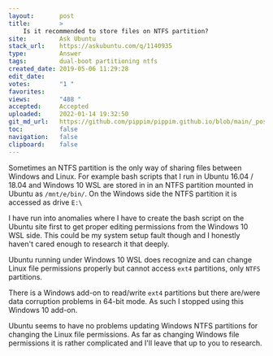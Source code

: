 ```yaml
---
layout:       post
title:        >
    Is it recommended to store files on NTFS partition?
site:         Ask Ubuntu
stack_url:    https://askubuntu.com/q/1140935
type:         Answer
tags:         dual-boot partitioning ntfs
created_date: 2019-05-06 11:29:28
edit_date:    
votes:        "1 "
favorites:    
views:        "488 "
accepted:     Accepted
uploaded:     2022-01-14 19:32:50
git_md_url:   https://github.com/pippim/pippim.github.io/blob/main/_posts/2019/2019-05-06-Is-it-recommended-to-store-files-on-NTFS-partition^.md
toc:          false
navigation:   false
clipboard:    false
---
```


Sometimes an NTFS partition is the only way of sharing files between Windows and Linux. For example bash scripts that I run in Ubuntu 16.04 / 18.04 and Windows 10 WSL are stored in in an NTFS partition mounted in Ubuntu as `/mnt/e/bin/`. On the Windows side the NTFS partition it is accessed as drive `E:\`

I have run into anomalies where I have to create the bash script on the Ubuntu site first to get proper editing permissions from the Windows 10 WSL side. This could be my system setup fault though and I honestly haven't cared enough to research it that deeply.

Ubuntu running under Windows 10 WSL does recognize and can change Linux file permissions properly but cannot access `ext4` partitions, only `NTFS` partitions. 

There is a Windows add-on to read/write `ext4` partitions but there are/were data corruption problems in 64-bit mode. As such I stopped using this Windows 10 add-on.

Ubuntu seems to have no problems updating Windows NTFS partitions for changing the Linux file permissions. As far as changing Windows file permissions it is rather complicated and I'll leave that up to you to research.
